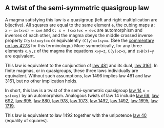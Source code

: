 ## A twist of the semi-symmetric quasigroup law

A magma satisfying this law is a quasigroup (left and right multiplication are bijective).  All squares are equal to the same element `e`, the cubing maps `B: x ↦ x◇(x◇x) = x◇e` and `C: x ↦ (x◇x)◇x = e◇x` are automorphism and inverses of each other, and the magma obeys the middle crossed inverse property `C(y)◇(x◇y)=x` or equivalently `(C(y)◇x)◇y=x`.  (See the [commentary on law 4273](https://teorth.github.io/equational_theories/implications/?4273) for this terminology.)  More symmetrically, for any three elements `x,y,z` of the magma the equations `x◇y=z`, `C(y)◇z=x`, and `z◇B(x)=y` are equivalent.

This law is equivalent to the conjunction of [law 481](https://teorth.github.io/equational_theories/implications/?481) and its dual, [law 3161](https://teorth.github.io/equational_theories/implications/?3161).  In finite magmas, or in quasigroups, these three laws individually are equivalent.  Without such assumptions, law 1496 implies law 481 and law 3161, but no other implication holds.

In short, this law is a twist of the semi-symmetric quasigroup [law 14](https://teorth.github.io/equational_theories/implications/?14) `x = y◇(x◇y)` by an automorphism.  Analogous twists of law 14 include [law 66](https://teorth.github.io/equational_theories/implications/?66), [law 692](https://teorth.github.io/equational_theories/implications/?692), [law 695](https://teorth.github.io/equational_theories/implications/?695), [law 880](https://teorth.github.io/equational_theories/implications/?880), [law 978](https://teorth.github.io/equational_theories/implications/?978), [law 1073](https://teorth.github.io/equational_theories/implications/?1073), [law 1492](https://teorth.github.io/equational_theories/implications/?1492), [law 1492](https://teorth.github.io/equational_theories/implications/?1496), [law 1695](https://teorth.github.io/equational_theories/implications/?1695), [law 1719](https://teorth.github.io/equational_theories/implications/?1719).

This law is equivalent to law 1492 together with the unipotence [law 40](https://teorth.github.io/equational_theories/implications/?40) (equality of squares).
